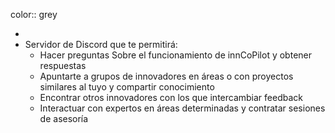 color:: grey

-
- Servidor de Discord que te permitirá:
	- Hacer preguntas Sobre el funcionamiento de innCoPilot y obtener respuestas
	- Apuntarte a grupos de innovadores en áreas o con proyectos similares al tuyo y compartir conocimiento
	- Encontrar otros innovadores con los que intercambiar feedback
	- Interactuar con expertos en áreas determinadas y contratar sesiones de asesoría